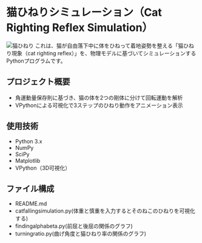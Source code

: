 # 猫ひねりシミュレーション（Cat Righting Reflex Simulation）
![猫ひねり](bitter.jpg)
これは、猫が自由落下中に体をひねって着地姿勢を整える「猫ひねり現象（cat righting reflex）」を、物理モデルに基づいてシミュレーションするPythonプログラムです。

## プロジェクト概要

- 角運動量保存則に基づき、猫の体を2つの剛体に分けて回転運動を解析
- VPythonによる可視化で3ステップのひねり動作をアニメーション表示

## 使用技術

- Python 3.x
- NumPy
- SciPy
- Matplotlib
- VPython（3D可視化）

## ファイル構成
- README.md
- catfallingsimulation.py(体重と慎重を入力するとそのねこのひねりを可視化する)
- findingalphabeta.py(前屈と後屈の関係のグラフ)
- turningratio.py(曲げ角度と猫ひねり率の関係のグラフ)

  
